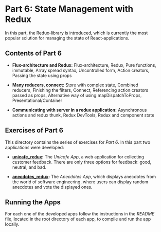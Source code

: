 # Part 6: State Management with Redux

In this part, the Redux-library is introduced, which is currently the most popular solution for managing the state of React-applications.


## Contents of Part 6

* **Flux-architecture and Redux:** Flux-architecture, Redux, Pure functions, immutable, Array spread syntax, Uncontrolled form, Action creators, Passing the state using props

* **Many reducers, connect:** Store with complex state, Combined reducers, Finishing the filters, Connect, Referencing action creators passed as props, Alternative way of using mapDispatchToProps, Presentational/Container

* **Communicating with server in a redux application:** Asynchronous actions and redux thunk, Redux DevTools, Redux and component state


## Exercises of Part 6

This directory contains the series of exercises for *Part 6*. In this part two applications were developed:

* [**unicafe_redux**](https://github.com/katerina-tziala/fullstackopen2019/tree/master/part6/unicafe_redux)**:** The *Unicafe App*, a web application for collecting customer feedback. There are only three options for feedback: good, neutral, and bad.

* [**anecdotes_redux**](https://github.com/katerina-tziala/fullstackopen2019/tree/master/part6/anecdotes_redux)**:** The *Anecdotes App*, which displays anecdotes from the world of software engineering, where users can display random anecdotes and vote the displayed ones. 


## Running the Apps

For each one of the developed apps follow the instructions in the *README* file, located in the root directory of each app, to compile and run the app locally.
